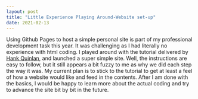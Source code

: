 ```yaml
---
layout: post
title: "Little Experience Playing Around-Website set-up"
date: 2021-02-13
---
```


Using Github Pages to host a simple personal site is part of my professional development task this year. It was challenging as I had literally no experience with html coding.
I played around with the tutorial delivered by [Hank Quinlan](http://jmcglone.com/guides/github-pages/), and launched a super simple site. Well, the instructions are easy to follow, but it still appears a bit fuzzy to me as why we did each step the way it was. My current plan is to stick to the tutorial to get at least a feel of how a website would like and feed in the contents. After I am done with the basics, I would be happy to learn more about the actual coding and try to advance the site bit by bit in the future.
